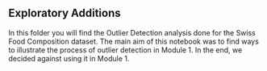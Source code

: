 ## Exploratory Additions

In this folder you will find the Outlier Detection analysis
done for the Swiss Food Composition dataset. The main aim 
of this notebook was to find ways to illustrate the process of 
outlier detection in Module 1. In the end, we decided against 
using it in Module 1.